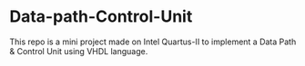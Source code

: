 # Data-path-Control-Unit
This repo is a mini project made on Intel Quartus-II to implement a Data Path &amp; Control Unit using VHDL language.
